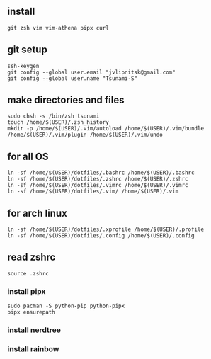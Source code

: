 ## install 
```
git zsh vim vim-athena pipx curl
```

## git setup
```
ssh-keygen
git config --global user.email "jvlipnitsk@gmail.com"
git config --global user.name "Tsunami-S"
```

## make directories and files
```
sudo chsh -s /bin/zsh tsunami
touch /home/$(USER)/.zsh_history
mkdir -p /home/$(USER)/.vim/autoload /home/$(USER)/.vim/bundle /home/$(USER)/.vim/plugin /home/$(USER)/.vim/undo
```

## for all OS
```
ln -sf /home/$(USER)/dotfiles/.bashrc /home/$(USER)/.bashrc
ln -sf /home/$(USER)/dotfiles/.zshrc /home/$(USER)/.zshrc
ln -sf /home/$(USER)/dotfiles/.vimrc /home/$(USER)/.vimrc
ln -sf /home/$(USER)/dotfiles/.vim/ /home/$(USER)/.vim
```

## for arch linux
```
ln -sf /home/$(USER)/dotfiles/.xprofile /home/$(USER)/.profile
ln -sf /home/$(USER)/dotfiles/.config /home/$(USER)/.config
```

## read zshrc
```
source .zshrc
```

### install pipx
```
sudo pacman -S python-pip python-pipx
pipx ensurepath
```

### install nerdtree
### install rainbow
